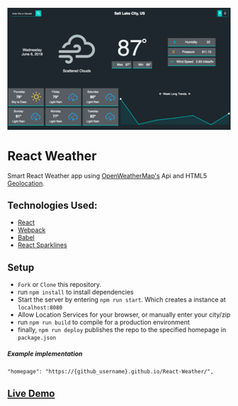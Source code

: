 ![React Weather Screenshot](/dist/images/RepoScreenShot.png?raw=true "Optional Title")

# React Weather

Smart React Weather app using [OpenWeatherMap's](https://home.openweathermap.org/) Api and HTML5 [Geolocation](https://www.w3schools.com/html/html5_geolocation.asp).

## Technologies Used:
* [React](https://reactjs.org/)
* [Webpack](https://webpack.js.org/)
* [Babel](https://babeljs.io/)
* [React Sparklines](https://github.com/borisyankov/react-sparklines)

## Setup

* `Fork` or `Clone` this repository.
* run `npm install` to install dependencies
* Start the server by entering `npm run start`. Which creates a instance at  `localhost:8080`
* Allow Location Services for your browser, or manually enter your city/zip
* run `npm run build` to compile for a production environment
* finally, `npm run deploy` publishes the repo to the specified homepage in `package.json`

##### Example implementation
```
"homepage": "https://{github_username}.github.io/React-Weather/",

```

## [Live Demo](https://fnyambati.github.io/React-Weather/)
